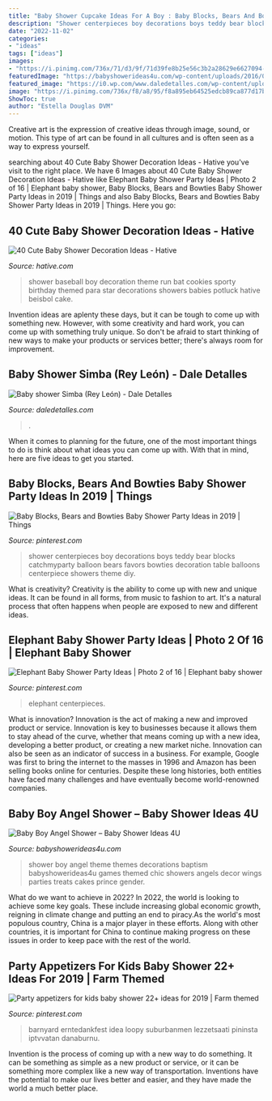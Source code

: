 ```yaml
---
title: "Baby Shower Cupcake Ideas For A Boy : Baby Blocks, Bears And Bowties Baby Shower Party Ideas In 2019"
description: "Shower centerpieces boy decorations boys teddy bear blocks catchmyparty balloon bears favors bowties decoration table balloons centerpiece showers theme diy"
date: "2022-11-02"
categories:
- "ideas"
tags: ["ideas"]
images:
- "https://i.pinimg.com/736x/71/d3/9f/71d39fe8b25e56c3b2a28629e6627094--teddy-bear-theme-baby-shower-boys-baby-blue-baby-shower.jpg?b=t"
featuredImage: "https://babyshowerideas4u.com/wp-content/uploads/2016/09/Baby-Boy-Angel-Shower-Treats-600x800.jpg"
featured_image: "https://i0.wp.com/www.daledetalles.com/wp-content/uploads/2016/07/baby-shower-simba4.jpg"
image: "https://i.pinimg.com/736x/f8/a8/95/f8a895eb64525edcb89ca877d17b6f91.jpg"
ShowToc: true
author: "Estella Douglas DVM"
---
```



Creative art is the expression of creative ideas through image, sound, or motion. This type of art can be found in all cultures and is often seen as a way to express yourself.

	

		
searching about 40 Cute Baby Shower Decoration Ideas - Hative you've visit to the right place. We have 6 Images about 40 Cute Baby Shower Decoration Ideas - Hative like Elephant Baby Shower Party Ideas | Photo 2 of 16 | Elephant baby shower, Baby Blocks, Bears and Bowties Baby Shower Party Ideas in 2019 | Things and also Baby Blocks, Bears and Bowties Baby Shower Party Ideas in 2019 | Things. Here you go:
		
    
## 40 Cute Baby Shower Decoration Ideas - Hative

<img loading=lazy src="https://hative.com/wp-content/uploads/2014/02/baby-shower-ideas/baseball-baby-shower-for-boy-22.jpg" onerror="this.onerror=null;this.src='https://tse3.mm.bing.net/th?id=OIP.mu3_KkbzPafzVcLmBZ5qcAHaKE&amp;pid=15.1';" alt="40 Cute Baby Shower Decoration Ideas - Hative">

_Source: hative.com_

>shower baseball boy decoration theme run bat cookies sporty birthday themed para star decorations showers babies potluck hative beisbol cake. 

	

Invention ideas are aplenty these days, but it can be tough to come up with something new. However, with some creativity and hard work, you can come up with something truly unique. So don't be afraid to start thinking of new ways to make your products or services better; there's always room for improvement.

    
## Baby Shower Simba (Rey León) - Dale Detalles

<img loading=lazy src="https://i0.wp.com/www.daledetalles.com/wp-content/uploads/2016/07/baby-shower-simba4.jpg" onerror="this.onerror=null;this.src='https://tse3.mm.bing.net/th?id=OIP.HZ-8LaHvDd-k4_XEyda1hwHaLH&amp;pid=15.1';" alt="Baby shower Simba (Rey León) - Dale Detalles">

_Source: daledetalles.com_

>. 

	

When it comes to planning for the future, one of the most important things to do is think about what ideas you can come up with. With that in mind, here are five ideas to get you started. 

    
## Baby Blocks, Bears And Bowties Baby Shower Party Ideas In 2019 | Things

<img loading=lazy src="https://i.pinimg.com/736x/71/d3/9f/71d39fe8b25e56c3b2a28629e6627094--teddy-bear-theme-baby-shower-boys-baby-blue-baby-shower.jpg?b=t" onerror="this.onerror=null;this.src='https://tse1.mm.bing.net/th?id=OIP.sh6cFyoIn1jn6rgEP4McPwHaNJ&amp;pid=15.1';" alt="Baby Blocks, Bears and Bowties Baby Shower Party Ideas in 2019 | Things">

_Source: pinterest.com_

>shower centerpieces boy decorations boys teddy bear blocks catchmyparty balloon bears favors bowties decoration table balloons centerpiece showers theme diy. 

	

What is creativity?
Creativity is the ability to come up with new and unique ideas. It can be found in all forms, from music to fashion to art. It's a natural process that often happens when people are exposed to new and different ideas.

    
## Elephant Baby Shower Party Ideas | Photo 2 Of 16 | Elephant Baby Shower

<img loading=lazy src="https://i.pinimg.com/736x/0a/d5/07/0ad507383d6b5b4605a544841aabc71a.jpg" onerror="this.onerror=null;this.src='https://tse1.mm.bing.net/th?id=OIP.lXZwxMx-CC1ssfaAU-GN6gHaKw&amp;pid=15.1';" alt="Elephant Baby Shower Party Ideas | Photo 2 of 16 | Elephant baby shower">

_Source: pinterest.com_

>elephant centerpieces. 

	

What is innovation?
Innovation is the act of making a new and improved product or service. Innovation is key to businesses because it allows them to stay ahead of the curve, whether that means coming up with a new idea, developing a better product, or creating a new market niche. Innovation can also be seen as an indicator of success in a business. For example, Google was first to bring the internet to the masses in 1996 and Amazon has been selling books online for centuries. Despite these long histories, both entities have faced many challenges and have eventually become world-renowned companies.

    
## Baby Boy Angel Shower – Baby Shower Ideas 4U

<img loading=lazy src="https://babyshowerideas4u.com/wp-content/uploads/2016/09/Baby-Boy-Angel-Shower-Treats-600x800.jpg" onerror="this.onerror=null;this.src='https://tse4.mm.bing.net/th?id=OIP.5BoCeAjiq2qLMtQk7wpzRAHaJ4&amp;pid=15.1';" alt="Baby Boy Angel Shower – Baby Shower Ideas 4U">

_Source: babyshowerideas4u.com_

>shower boy angel theme themes decorations baptism babyshowerideas4u games themed chic showers angels decor wings parties treats cakes prince gender. 

	

What do we want to achieve in 2022?
In 2022, the world is looking to achieve some key goals. These include increasing global economic growth, reigning in climate change and putting an end to piracy.As the world's most populous country, China is a major player in these efforts. Along with other countries, it is important for China to continue making progress on these issues in order to keep pace with the rest of the world.

    
## Party Appetizers For Kids Baby Shower 22+ Ideas For 2019 | Farm Themed

<img loading=lazy src="https://i.pinimg.com/736x/f8/a8/95/f8a895eb64525edcb89ca877d17b6f91.jpg" onerror="this.onerror=null;this.src='https://tse4.mm.bing.net/th?id=OIP.59C-3BH-wTi_RQp3KgrmBgAAAA&amp;pid=15.1';" alt="Party appetizers for kids baby shower 22+ ideas for 2019 | Farm themed">

_Source: pinterest.com_

>barnyard erntedankfest idea loopy suburbanmen lezzetsaati pininsta iptvvatan danaburnu. 

	

Invention is the process of coming up with a new way to do something. It can be something as simple as a new product or service, or it can be something more complex like a new way of transportation. Inventions have the potential to make our lives better and easier, and they have made the world a much better place.

